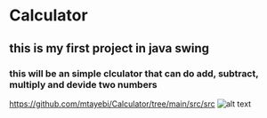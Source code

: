 # Calculator
## this is my first project in java swing
### this will be an simple clculator that can do add, subtract, multiply and devide two numbers
https://github.com/mtayebi/Calculator/tree/main/src/src
![alt text](https://github.com/mtayebi/Calculator/tree/main/src/src/demo.png?raw=true)
